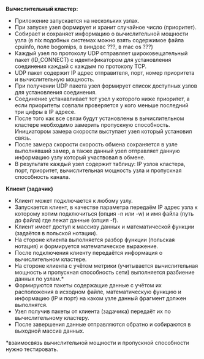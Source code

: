 **Вычислительный кластер:**
- Приложение запускается на нескольких узлах.
- При запуске узел формирует и хранит случайное число (приоритет).
- Собирает и сохраняет информацию о вычислительной мощности узла (в nix подобных системах можно взять содержимое файла cpuinfo, поле bogomips, в виндовс ???, в mac os ???)
- Каждый узел по протоколу UDP отправляет широковещательный пакет (ID_CONNECT) с идентификатором для установления соединения каждый с каждым по протоколу TCP.
- UDP пакет содержит IP адрес отправителя, порт, номер приоритета и вычислительную мощность.
- При получении UDP пакета узел формирует список доступных узлов для установления соединения.
- Соединение устанавливает тот узел у которого ниже приоритет, а если приоритеты совпали проверяется у кого меньше последний три цифры в IP адресе.
- После того как все связи будут установлены в вычислительном кластере необходимо замерить пропускную способность. Инициатором замера скорости выступает узел который установил связь.
- После замера скорости скорость обмена сохраняется в узле выполнявший замер, а также данный узел отправляет данную информацию узлу который участвовал в обмене.
- В результате каждый узел содержит таблицу: IP узлов кластера, порт, приоритет, вычислительная мощность узла и пропускная способность канала.


**Клиент (задачик)**
- Клиент может подключается к любому узлу.
- Запускается клиент, в качестве параметра передаём IP адрес узла к которому хотим подключиться (опция -n или -w) и имя файла (путь до файла) где лежат данные (опция -f).
- Клиент имеет доступ к массиву данных и математической функции (задаётся в польской нотации).
- На стороне клиента выполняется разбор функции (польская нотация) и формируется математическое выражение.
- После подключения клиенту передаётся информация о вычислительном кластере.
- На стороне клиента с учётом метрики (учитывается вычислительная мощность и пропускная способность сети) выполняется разбиение данных по узлам.*
- Формируются пакеты содержащие данные с учётом их расположения в исходном файле, математическую функцию и информацию (IP и порт) на каком узле данный фрагмент должен выполнятся.
- Узел получив пакеты от клиента (задачика) передаёт их по вычислительному кластеру.
- После завершения данные отправляются обратно и собираются в выходной массив данных.

*взаимосвязь вычислительной мощности и пропускной способности нужно тестировать.
